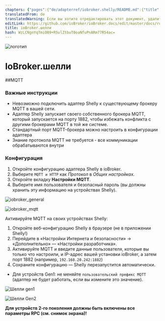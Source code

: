 ```yaml
---
chapters: {"pages":{"de/adapterref/iobroker.shelly/README.md":{"title":{"de":"ioBroker.shelly"},"content":"de/adapterref/iobroker.shelly/README.md"},"de/adapterref/iobroker.shelly/protocol-coap.md":{"title":{"de":"ioBroker.shelly"},"content":"de/adapterref/iobroker.shelly/protocol-coap.md"},"de/adapterref/iobroker.shelly/protocol-mqtt.md":{"title":{"de":"ioBroker.shelly"},"content":"de/adapterref/iobroker.shelly/protocol-mqtt.md"},"de/adapterref/iobroker.shelly/restricted-login.md":{"title":{"de":"ioBroker.shelly"},"content":"de/adapterref/iobroker.shelly/restricted-login.md"},"de/adapterref/iobroker.shelly/state-changes.md":{"title":{"de":"ioBroker.shelly"},"content":"de/adapterref/iobroker.shelly/state-changes.md"}}}
translatedFrom: de
translatedWarning: Если вы хотите отредактировать этот документ, удалите поле «translationFrom», в противном случае этот документ будет снова автоматически переведен
editLink: https://github.com/ioBroker/ioBroker.docs/edit/master/docs/ru/adapterref/iobroker.shelly/protocol-mqtt.md
title: ioBroker.шелли
hash: WzLCNgnYqTmiO09+RSvlZtbuT0oaNfuPnARm77R54ac=
---
```

![логотип](../../../de/adapterref/iobroker.shelly/../../admin/shelly.png)

# IoBroker.шелли
##MQTT
### Важные инструкции
- Невозможно подключить адаптер Shelly к существующему брокеру MQTT в вашей сети.
- Адаптер Shelly запускает своего собственного брокера MQTT, который запускается на порту 1882, чтобы избежать конфликта с другими брокерами MQTT в той же системе.
- Стандартный порт MQTT-брокера можно настроить в конфигурации адаптера
- Знание протокола MQTT не требуется - все коммуникации обрабатываются внутри

### Конфигурация
1. Откройте конфигурацию адаптера Shelly в ioBroker.
2. Выберите ```MQTT и HTTP``` как *Протокол* в *Общих настройках*.
3. Откройте вкладку **Настройки MQTT**.
4. Выберите имя пользователя и безопасный пароль (вы должны хранить эту информацию на устройствах Shelly).

![iobroker_general](../../../de/adapterref/iobroker.shelly/./img/iobroker_general_mqtt.png)

![iobroker_mqtt](../../../de/adapterref/iobroker.shelly/./img/iobroker_mqtt.png)

Активируйте MQTT на своих устройствах Shelly:

1. Откройте веб-конфигурацию Shelly в браузере (не в приложении Shelly!)
2. Перейдите в «Настройки Интернета и безопасности» -> «Дополнительно» — «Настройки разработчика».
3. Активируйте MQTT и введите данные пользователя, которые вы только что настроили, и IP-адрес вашей установки ioBroker, а затем порт 1882 (например, ```192.168.20.242:1882```)
4. Сохраните конфигурацию — Shelly перезапустится автоматически.

- Для устройств Gen1: не меняйте ```пользовательский префикс MQTT``` (адаптер не будет работать, если вы измените это значение).

![Шелли gen1](../../../de/adapterref/iobroker.shelly/../shelly_mqtt-gen1.png)

![Шелли Gen2](../../../de/adapterref/iobroker.shelly/../shelly_mqtt-gen2.png)

**Для устройств 2-го поколения должны быть включены все параметры RPC (см. снимок экрана)!**